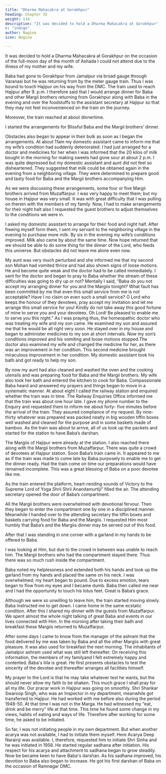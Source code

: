 ```yaml
---
title: "Dharma Mahacakra at Gorakhpur"
heading: Chapter 35
weight: 114
description: "It was decided to hold a Dharma Mahacakra at Gorakhpur"
c: "indigo"
author: Nagina
icon: Nagina

---
```



It was decided to hold a Dharma Mahacakra at Gorakhpur on the occasion of the full-moon day of the month of Ashada I could not attend due to the illness of my mother and my wife.

Baba had gone to Gorakhpur from Jamalpur via broad gauge through Varanasi but he was returning from by the meter gauge train. Thus I was bound to touch Hajipur on his way from the DMC. The train used to reach Hajipur after 9. p.m. I therefore said that I would arrange dinner for Baba and other Margii brothers returning from Gorakhpur along with Baba in the evening and over the foodstuffs to the assistant secretary at Hajipur so that they may not feel inconvenienced on the train on the journey.

Moreover, the train reached at about dinnertime.

I started the arrangements for Blissful Baba and the Margii brothers’ dinner.

Obstacles also began to appear in their bulk as soon as I began the arrangements. At about 11am my domestic assistant came to inform me that my wife’s condition had suddenly deteriorated. I had just arranged for a doctor and medicines for her when I was informed that the 20 kilos of milk bought in the morning for making sweets had gone sour at about 2 p.m. I was quite depressed but my domestic assistant and aunt did not feel so disheartened. They suggested that milk could be obtained again in the evening from a neighboring village. They were determined to prepare good and tasty food for Baba and the Margii brothers accompanying Him.

As we were discussing these arrangements, some four or five Margii brothers arrived from Muzaffarpur. I was very happy to meet them; but my house in Hajipur was
very small. It was with great difficulty that I was pulling on therein with the members of
my family. Now, I had to make arrangements for their night halt also I requested the
guest brothers to adjust themselves to the conditions we were in. 

I asked my domestic assistant to arrange for their food and night half. After freeing myself form them, I sent
my servant to the neighboring village in the evening to purchase more milk. By six in
the evening my wife’s conditions improved. Milk also came by about the same time.
Now hope returned that we should be able to do some thing for the dinner of the Lord,
who feeds this universe. But obstacles did not leave me alone even now.

My aunt was very much perturbed and she informed me that my second son
Mohan had vomited thrice and had also shown signs of loose motions. He and become
quite weak and the doctor had to be called immediately. I sent for the doctor and began
to pray to Baba whether the stream of these difficulties was going to dry up or not?
Mentally I said, “Baba do you not accept my arranging dinner for you and the
Margiis tonight? What fault has been committed by me that even this small service
from me is not acceptable? Have I no claim on even such a small service? O Lord who
keeps the honour of they devotees, pray accept my invitation and let me arrange this
small service for you! Kindly do not take away this good fortune of mine to serve you
and your devotees. Oh Lord! Be pleased to enable me to serve you this night.”
As I was praying thus, the homeopathic doctor who was treating my wife and
my son came. He examined my son and assured me that he would be all right very
soon. He stayed over in my house and began to administer medicines to my son at
short intervals. Now my son’s conditions improved and his vomiting and loose motions
stopped.The doctor also examined my wife and changed the medicine for her, as there
was an improvement in her condition. This second medicine brought miraculous
improvement in her condition. My domestic assistant took his bath and got ready to
help my son.

By now my aunt had also cleaned and washed the oven and the cooking
utensils and was preparing food for Baba and the Margii brothers. My wife also took
her bath and entered the kitchen to cook for Baba. Compassionate Baba heard and
answered my prayers and things began to move in a systematic manner.
At about eight I called the railway station and enquired whether the train was in
time. The Railway Enquiries Office informed me that the train was about one hour late.
I gave my phone number to the Enquiry and requested them to inform me about forty-
five minutes before the arrival of the train. They assured compliance of my request.
By nine-thirty whatever was prepared was packed neatly in big wooden tiffin
boxes well washed and cleaned for the purpose and in some baskets made of bamboo.
As the train was about to arrive, all of us took up the packets and started for the station
to have Baba’s darshan.

The Margiis of Hajipur were already at the station. I also reached there along
with the Margii brothers from Muzaffarpur. There was quite a crowd of devotees at
Hajipur station. Soon Baba’s train came in. It appeared to me as if the train was made
to come late by Baba purposely to enable me to get the dinner ready. Had the train
come on time our preparations would have remained incomplete. This was a great
blessing of Baba on a poor devotee like me.

As the train entered the platform, heart-rending sounds of Victory to the
Supreme Lord of Yoga Shrii Shrii Anandamurtiji” filled the air. The attending secretary
opened the door of Baba’s compartment.

All the Margii brothers were overwhelmed
with devotional fervour. Then they began to enter the compartment one by one in a
disciplined manner. Meanwhile I handed over to the attending secretary the tiffin boxes
and baskets carrying food for Baba and the Margiis. I requested Him most humbly that
Baba’s and the Margiis dinner may be served out of this food.

After that I was standing in one corner with a garland in my hands to be offered
to Baba. 

I was looking at Him, but due to the crowd in between was unable to reach
him. The Margii brothers who had the compartment stayed there. Thus there was so
much rush inside the compartment. 

Baba noted my helplessness and extended both
his hands and took up the garland from my hands and placed the same on his neck. I
was overwhelmed; my heart began to pound. Due to excess emotion, tears began to
flow from my eyes and I became dumb. Baba then called me near and I had the
opportunity to touch his lotus feet. Great is Baba’s grace.

Although we were so unwilling to leave him, the train started moving slowly. Baba instructed me to get down. I came home in the same ecstatic condition. After this I shared my dinner with the guests from Muzaffarpur. We spent almost the whole night talking of great Baba and events in our lives connected with Him. In the morning after taking their bath and breakfast these Margiis returned to Muzaffarpur.

After some days I came to know from the manager of the ashram that the food delivered by me was taken by Baba and all the other Margiis with great pleasure. It was also used for breakfast the next morning. The inhabitants of Jamalpur ashram used what was still left thereafter. On receiving this information, the members of my familyand I felt extremely happy and contented. Baba's liila is great. He first presents obstacles to test the sincerity of the devotee and thereafter arranges all facilities himself.

My prayer to the Lord is that he may take whatever test he wants, but the should never allow my faith to be shaken. This much grace I shall pray for all my life. Our pracar work in Hajipur was going on smoothly. Shri Shankar Swaroop Singh, who was an Inspector in my department, meanwhile got transferred to Hajipur. He had worked with me before also during the period 1948-50. At that time I was not in the Marga. He had witnessed my “eat, drink and be merry” life at that time. This time he found some change in my views, habits of eating and ways of life. Therefore after working for some time, he asked to be initiated.

So far, I was not initiating people in my own department. But when another acarya was not available, I had to initiate them myself. Here Acarya Deep Narainji was available. I, therefore, requested him to initiate Shri Sinha and he was initiated in 1958. He started regular sadhana after initiation. His respect for his acarya and attachment to sadhana began to grow steadily. Now be became keen to have Baba's darshan. As his sadhana improved, his devotion to Baba also began to increase. He got his first darshan of Baba on the occasion of Ramnagar DMC.

